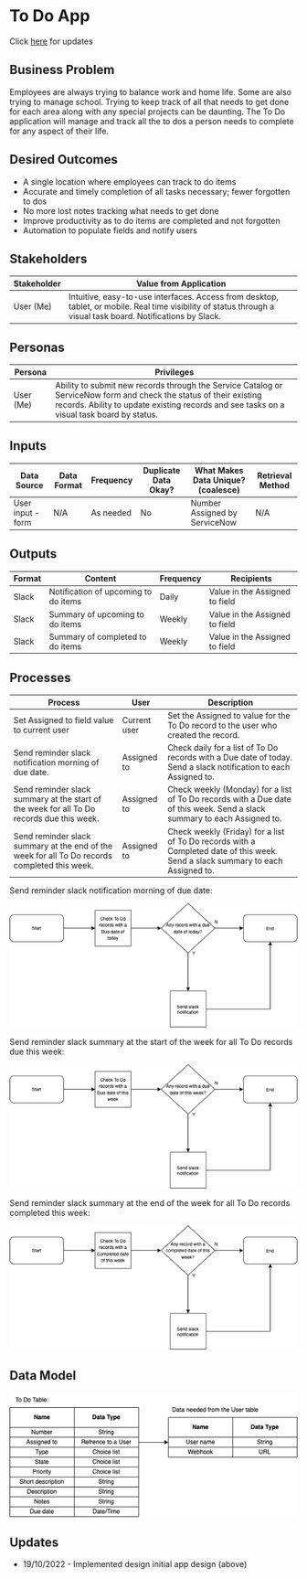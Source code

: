 # To Do App
Click [here](#updates) for updates

## Business Problem
Employees are always trying to balance work and home life. Some are also trying to manage school. Trying to keep track of all that needs to get done for each area along with any special projects can be daunting.
The To Do application will manage and track all the to dos a person needs to complete for any aspect of their life.

## Desired Outcomes
-	A single location where employees can track to do items
-	Accurate and timely completion of all tasks necessary; fewer forgotten to dos
-	No more lost notes tracking what needs to get done
-	Improve productivity as to do items are completed and not forgotten
-	Automation to populate fields and notify users

## Stakeholders
|  Stakeholder |  Value from Application |
|---|---|
|  User (Me) |  Intuitive, easy-to-use interfaces. Access from desktop, tablet, or mobile. Real time visibility of status through a visual task board. Notifications by Slack. |

## Personas

|  Persona | Privileges  |
|---|---|
|  User (Me) |  Ability to submit new records through the Service Catalog or ServiceNow form and check the status of their existing records. Ability to update existing records and see tasks on a visual task board by status.|

## Inputs

|   Data Source| Data Format  |  Frequency |  Duplicate Data Okay? | What Makes Data Unique? (coalesce)  |  Retrieval Method |
|---|---|---|---|---|---|
|  User input - form | N/A  |  As needed | No  |  Number Assigned by ServiceNow | N/A  |

## Outputs

|  Format | Content  | Frequency  | Recipients  |
|---|---|---|---|
|  Slack | Notification of upcoming to do items  |  Daily |  Value in the Assigned to field |
|  Slack | Summary of upcoming to do items  | Weekly  | Value in the Assigned to field  |
|  Slack |  Summary of completed to do items |  Weekly | Value in the Assigned to field  |

## Processes

|  Process | User  |  Description |
|---|---|---|
|  Set Assigned to field value to current user | Current user  | Set the Assigned to value for the To Do record to the user who created the record.  |
| Send reminder slack notification morning of due date.  | Assigned to  | Check daily for a list of To Do records with a Due date of today. Send a slack notification to each Assigned to.  |
|  Send reminder slack summary at the start of the week for all To Do records due this week. |  Assigned to | Check weekly (Monday) for a list of To Do records with a Due date of this week. Send a slack summary to each Assigned to.  |
|  Send reminder slack summary at the end of the week for all To Do records completed this week. |  Assigned to |  Check weekly (Friday) for a list of To Do records with a Completed date of this week. Send a slack summary to each Assigned to.

Send reminder slack notification morning of due date:

 ![Send reminder slack notification morning of due date:](images/Set%20Assigned%20to%20field%20value%20to%20current%20user.drawio.png)

 Send reminder slack summary at the start of the week for all To Do records due this week:

 ![Send reminder slack summary at the start of the week for all To Do records due this week:](images/Send%20reminder%20slack%20summary%20at%20the%20start%20of%20the%20week%20for%20all%20To%20Do%20records%20due%20this%20week%3A.drawio.png)

 Send reminder slack summary at the end of the week for all To Do records completed this week:

 ![ Send reminder slack summary at the end of the week for all To Do records completed this week:](images/Send%20reminder%20slack%20summary%20at%20the%20end%20of%20the%20week%20for%20all%20To%20Do%20records%20completed%20this%20week.drawio.png)


## Data Model

 ![Data Model](images/Data%20Model.png)

 ## Updates

 - 19/10/2022 - Implemented design initial app design (above)
